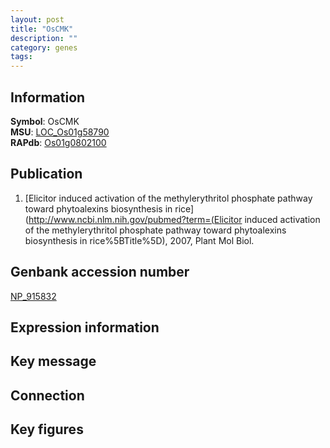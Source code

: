 ```yaml
---
layout: post
title: "OsCMK"
description: ""
category: genes
tags: 
---
```


## Information
__Symbol__: OsCMK  
__MSU__: [LOC_Os01g58790](http://rice.plantbiology.msu.edu/cgi-bin/ORF_infopage.cgi?orf=LOC_Os01g58790)  
__RAPdb__: [Os01g0802100](http://rapdb.dna.affrc.go.jp/viewer/gbrowse_details/irgsp1?name=Os01g0802100)  

## Publication
1. [Elicitor induced activation of the methylerythritol phosphate pathway toward phytoalexins biosynthesis in rice](http://www.ncbi.nlm.nih.gov/pubmed?term=(Elicitor induced activation of the methylerythritol phosphate pathway toward phytoalexins biosynthesis in rice%5BTitle%5D), 2007, Plant Mol Biol.

## Genbank accession number
[NP_915832](http://www.ncbi.nlm.nih.gov/nuccore/NP_915832)

## Expression information

## Key message

## Connection

## Key figures


